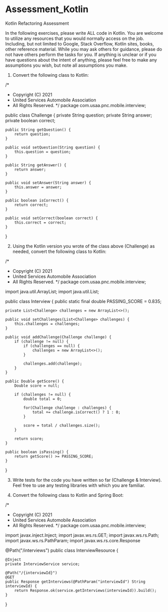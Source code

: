 # Assessment_Kotlin
Kotlin Refactoring Assessment


In the following exercises, please write ALL code in Kotlin. You are welcome to utilize any resources that you would normally access on the job. Including, but not limited to Google, Stack Overflow, Kotlin sites, books, other reference material. While you may ask others for guidance, please do not have others perform the tasks for you. If anything is unclear or if you have questions about the intent of anything, please feel free to make any assumptions you wish, but note all assumptions you make.

1) Convert the following class to Kotlin:

/*
 * Copyright (C) 2021
 * United Services Automobile Association
 * All Rights Reserved.
 */
package com.usaa.pnc.mobile.interview;

public class Challenge {
    private String question;
    private String answer;
    private boolean correct;

    public String getQuestion() {
        return question;
    }

    public void setQuestion(String question) {
        this.question = question;
    }

    public String getAnswer() {
        return answer;
    }

    public void setAnswer(String answer) {
        this.answer = answer;
    }

    public boolean isCorrect() {
        return correct;
    }

    public void setCorrect(boolean correct) {
        this.correct = correct;
    }
}

2) Using the Kotlin version you wrote of the class above (Challenge) as needed, convert the following class to Kotlin:

/*
 * Copyright (C) 2021
 * United Services Automobile Association
 * All Rights Reserved.
 */
package com.usaa.pnc.mobile.interview;

import java.util.ArrayList;
import java.util.List;

public class Interview {
    public static final double PASSING_SCORE = 0.835;

    private List<Challenge> challenges = new ArrayList<>();

    public void setChallenges(List<Challenge> challenges) {
        this.challenges = challenges;
    }

    public void addChallenge(Challenge challenge) {
        if (challenge != null) {
            if (challenges == null) {
                challenges = new ArrayList<>();
            }

            challenges.add(challenge);
        }
    }

    public Double getScore() {
        Double score = null;

        if (challenges != null) {
            double total = 0;

            for(Challenge challenge : challenges) {
                total += challenge.isCorrect() ? 1 : 0;
            }

            score = total / challenges.size();
        }

        return score;
    }

    public boolean isPassing() {
        return getScore() >= PASSING_SCORE;
    }
}

3) Write tests for the code you have written so far (Challenge & Interview). Feel free to use any testing libraries with which you are familiar.

4) Convert the following class to Kotlin and Spring Boot:

/*
 * Copyright (C) 2021
 * United Services Automobile Association
 * All Rights Reserved.
 */
package com.usaa.pnc.mobile.interview;

import javax.inject.Inject;
import javax.ws.rs.GET;
import javax.ws.rs.Path;
import javax.ws.rs.PathParam;
import javax.ws.rs.core.Response

@Path("/interviews")
public class InterviewResource {

    @Inject
    private InterviewService service;
    
    @Path("/{interviewId}")
    @GET
    public Response getInterviews(@PathParam("interviewId") String interviewId) {
        return Response.ok(service.getInterviews(interviewId)).build();
    }
}



